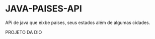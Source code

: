 # JAVA-PAISES-API
APi de java que eixbe paises, seus estados além de algumas cidades.




PROJETO DA DIO
